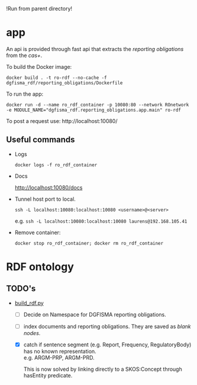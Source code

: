 !Run from parent directory!

# app

An api is provided through fast api that extracts the *reporting obligations* from the *cas+*.

To build the Docker image:

`docker build . -t ro-rdf --no-cache -f dgfisma_rdf/reporting_obligations/Dockerfile`

To run the app:

`docker run -d --name ro_rdf_container -p 10080:80 --network ROnetwork -e MODULE_NAME="dgfisma_rdf.reporting_obligations.app.main" ro-rdf`

To post a request use:
http://localhost:10080/

## Useful commands

* Logs

      docker logs -f ro_rdf_container

* Docs

  [http://localhost:10080/docs](http://localhost:10080/docs)

* Tunnel host port to local.

      ssh -L localhost:10080:localhost:10080 <username>@<server>

  e.g. `ssh -L localhost:10080:localhost:10080 laurens@192.168.105.41
  `

* Remove container:

      docker stop ro_rdf_container; docker rm ro_rdf_container 

# RDF ontology

## TODO's

* [build_rdf.py](./build_rdf.py)
    * [ ] Decide on Namespace for DGFISMA reporting obligations.
    * [ ] index documents and reporting obligations. They are saved as *blank nodes*.
    * [x] catch if sentence segment (e.g. Report, Frequency, RegulatoryBody) has no known representation.        
      e.g. ARGM-PRP, ARGM-PRD.

      This is now solved by linking directly to a SKOS:Concept through hasEntity predicate. 